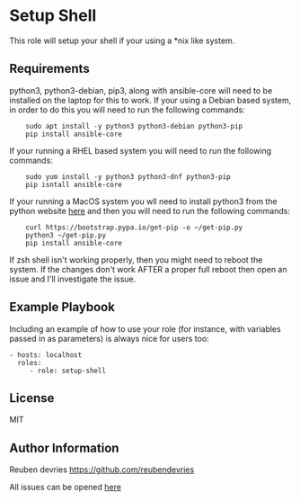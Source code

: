 Setup Shell
=========

This role will setup your shell if your using a *nix like system.

Requirements
------------

python3, python3-debian, pip3, along with ansible-core will need to be installed on the laptop for this to work. If your using a Debian based system, in order to do this you will need to run the following commands:

```shell
	sudo apt install -y python3 python3-debian python3-pip
	pip install ansible-core
```
If your running a RHEL based system you will need to run the following commands:

```shell
	sudo yum install -y python3 python3-dnf python3-pip
	pip isntall ansible-core
```
If your running a MacOS system you wll need to install python3 from the python website [here](https://www.python.org/downloads/) and then you will need to run the following commands:
```shell
	curl https://bootstrap.pypa.io/get-pip -o ~/get-pip.py
	python3 ~/get-pip.py
	pip install ansible-core
```

If zsh shell isn't working properly, then you might need to reboot the system. If the changes don't work AFTER a proper full reboot then open an issue and I'll investigate the issue.

Example Playbook
----------------

Including an example of how to use your role (for instance, with variables passed in as parameters) is always nice for users too:

    - hosts: localhost
      roles:
         - role: setup-shell

License
-------

MIT

Author Information
------------------

Reuben devries
https://github.com/reubendevries

All issues can be opened [here](https://github.com/reubendevries/setup-shell/issues)
